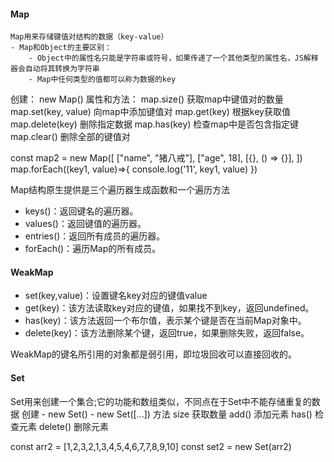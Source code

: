 #### Map
    Map用来存储键值对结构的数据（key-value）
    - Map和Object的主要区别：
        - Object中的属性名只能是字符串或符号，如果传递了一个其他类型的属性名，JS解释器会自动将其转换为字符串
        - Map中任何类型的值都可以称为数据的key
创建：
    new Map()
属性和方法：
     map.size() 获取map中键值对的数量
     map.set(key, value) 向map中添加键值对
     map.get(key) 根据key获取值
     map.delete(key) 删除指定数据
     map.has(key) 检查map中是否包含指定键
     map.clear() 删除全部的键值对

const map2 = new Map([
                ["name", "猪八戒"],
                ["age", 18],
                [{}, () => {}],
            ])
map.forEach((key1, value)=>{
                console.log('11', key1, value)
            })

Map结构原生提供是三个遍历器生成函数和一个遍历方法
- keys()：返回键名的遍历器。
- values()：返回键值的遍历器。
- entries()：返回所有成员的遍历器。
- forEach()：遍历Map的所有成员。

#### WeakMap
- set(key,value)：设置键名key对应的键值value
- get(key)：该方法读取key对应的键值，如果找不到key，返回undefined。
- has(key)：该方法返回一个布尔值，表示某个键是否在当前Map对象中。
- delete(key)：该方法删除某个键，返回true，如果删除失败，返回false。

WeakMap的键名所引用的对象都是弱引用，即垃圾回收可以直接回收的。


#### Set
   Set用来创建一个集合;它的功能和数组类似，不同点在于Set中不能存储重复的数据
    创建
       - new Set()
       - new Set([...])
    方法
        size 获取数量
        add() 添加元素
        has() 检查元素
        delete() 删除元素

const arr2 = [1,2,3,2,1,3,4,5,4,6,7,7,8,9,10]
const set2 = new Set(arr2)
